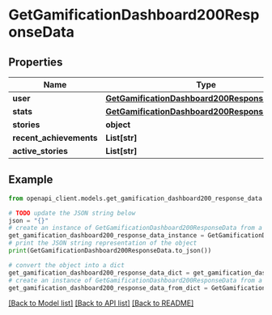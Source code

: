 # GetGamificationDashboard200ResponseData


## Properties

Name | Type | Description | Notes
------------ | ------------- | ------------- | -------------
**user** | [**GetGamificationDashboard200ResponseDataUser**](GetGamificationDashboard200ResponseDataUser.md) |  | [optional] 
**stats** | [**GetGamificationDashboard200ResponseDataStats**](GetGamificationDashboard200ResponseDataStats.md) |  | [optional] 
**stories** | **object** |  | [optional] 
**recent_achievements** | **List[str]** |  | [optional] 
**active_stories** | **List[str]** |  | [optional] 

## Example

```python
from openapi_client.models.get_gamification_dashboard200_response_data import GetGamificationDashboard200ResponseData

# TODO update the JSON string below
json = "{}"
# create an instance of GetGamificationDashboard200ResponseData from a JSON string
get_gamification_dashboard200_response_data_instance = GetGamificationDashboard200ResponseData.from_json(json)
# print the JSON string representation of the object
print(GetGamificationDashboard200ResponseData.to_json())

# convert the object into a dict
get_gamification_dashboard200_response_data_dict = get_gamification_dashboard200_response_data_instance.to_dict()
# create an instance of GetGamificationDashboard200ResponseData from a dict
get_gamification_dashboard200_response_data_from_dict = GetGamificationDashboard200ResponseData.from_dict(get_gamification_dashboard200_response_data_dict)
```
[[Back to Model list]](../README.md#documentation-for-models) [[Back to API list]](../README.md#documentation-for-api-endpoints) [[Back to README]](../README.md)


